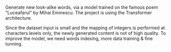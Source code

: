 Generate new look-alike words, via a model trained on the famous poem "Luceafarul" by Mihai Eminescu.
The project is using the Transformer architecture.

Since the dataset input is small and the mapping of integers is performed at characters levels only, the newly generated content is not of high quality.
To improve the model, we need words indexing, more data training & fine tunning.
